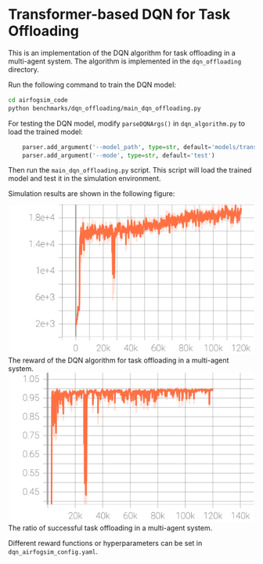 
<!-- dqn for task offloading benchmark -->
# Transformer-based DQN for Task Offloading

This is an implementation of the DQN algorithm for task offloading in a multi-agent system. The algorithm is implemented in the `dqn_offloading` directory.

Run the following command to train the DQN model:

```bash
cd airfogsim_code
python benchmarks/dqn_offloading/main_dqn_offloading.py
```

For testing the DQN model, modify `parseDQNArgs()` in `dqn_algorithm.py` to load the trained model:

```python
    parser.add_argument('--model_path', type=str, default='models/trans_dqn/final_model.final_pth')
    parser.add_argument('--mode', type=str, default='test')
```

Then run the `main_dqn_offloading.py` script. This script will load the trained model and test it in the simulation environment.

Simulation results are shown in the following figure:
<!-- ./benchmarks/Loss.svg -->
![Loss](./Reward.svg)
The reward of the DQN algorithm for task offloading in a multi-agent system.
![Ratio](./Success_ratio.svg)
The ratio of successful task offloading in a multi-agent system.

Different reward functions or hyperparameters can be set in `dqn_airfogsim_config.yaml`.